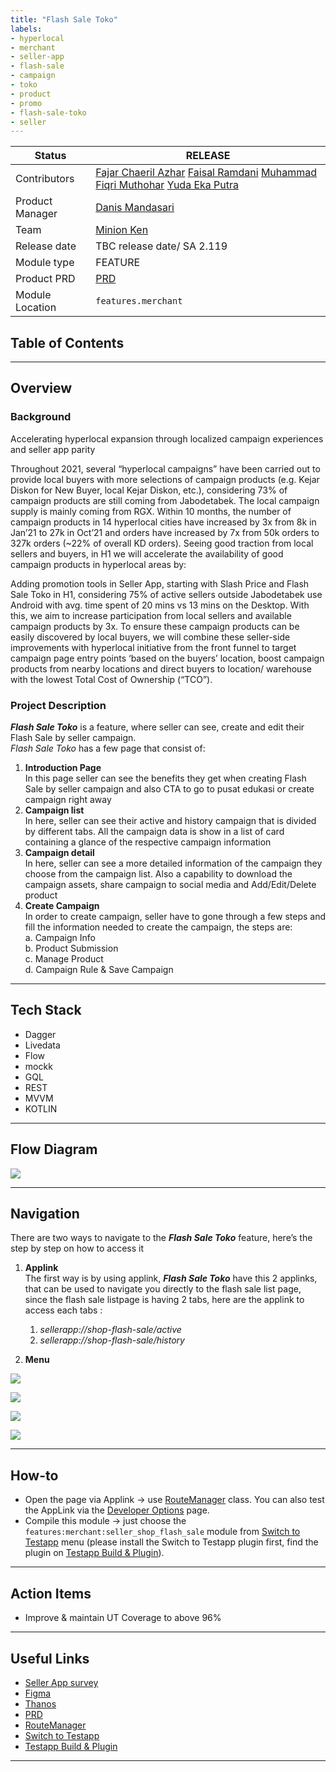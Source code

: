 ```yaml
---
title: "Flash Sale Toko"
labels:
- hyperlocal
- merchant
- seller-app
- flash-sale
- campaign
- toko
- product
- promo
- flash-sale-toko
- seller
---
```



| **Status** |  <!--start status:GREEN-->RELEASE<!--end status-->  |
| --- | --- |
| Contributors |  [Fajar Chaeril Azhar](https://tokopedia.atlassian.net/wiki/people/618873e3c23a4f006969b0de?ref=confluence) [Faisal Ramdani](https://tokopedia.atlassian.net/wiki/people/5def016f73b0bd0e4d82fa6e?ref=confluence) [Muhammad Fiqri Muthohar](https://tokopedia.atlassian.net/wiki/people/6163fa1499b4b8006afdf234?ref=confluence) [Yuda Eka Putra](https://tokopedia.atlassian.net/wiki/people/6253583e9770e600716830da?ref=confluence)  |
| Product Manager | [Danis Mandasari](https://tokopedia.atlassian.net/wiki/people/61513d2b9cdb930072065a8b?ref=confluence)  |
| Team | [Minion Ken](https://tokopedia.atlassian.net/people/team/0ac7bdd0-19b2-4196-8711-b1a0a4b07178)  |
| Release date | TBC release date/ <!--start status:GREY-->SA 2.119<!--end status-->  |
| Module type |  <!--start status:YELLOW-->FEATURE<!--end status-->  |
| Product PRD | [PRD](https://www.google.com/url?q=https://docs.google.com/document/d/1Gode0-PO6bCNAL7Y61oNDRfuKWZWcUubb5dRTNp7igg/edit&sa=D&source=calendar&ust=1651315144986473&usg=AOvVaw0TG9kfm_obr7EeHNnQMty3 ) |
| Module Location | `features.merchant` | `features/merchant/seller_shop_flash_sale` |

## Table of Contents

<!--toc-->



---

## Overview

### Background

Accelerating hyperlocal expansion through localized campaign experiences and seller app parity

Throughout 2021, several “hyperlocal campaigns” have been carried out to provide local buyers with more selections of campaign products (e.g. Kejar Diskon for New Buyer, local Kejar Diskon, etc.), considering 73% of campaign products are still coming from Jabodetabek. The local campaign supply is mainly coming from RGX. Within 10 months, the number of campaign products in 14 hyperlocal cities have increased by 3x from 8k in Jan’21 to 27k in Oct’21 and orders have increased by 7x from 50k orders to 327k orders (~22% of overall KD orders). Seeing good traction from local sellers and buyers, in H1 we will accelerate the availability of good campaign products in hyperlocal areas by: 

Adding promotion tools in Seller App, starting with Slash Price and Flash Sale Toko in H1, considering 75% of active sellers outside Jabodetabek use Android with avg. time spent of 20 mins vs 13 mins on the Desktop. With this, we aim to increase participation from local sellers and available campaign products by 3x. To ensure these campaign products can be easily discovered by local buyers, we will combine these seller-side improvements with hyperlocal initiative from the front funnel to target campaign page entry points ‘based on the buyers’ location, boost campaign products from nearby locations and direct buyers to location/ warehouse with the lowest Total Cost of Ownership (“TCO”).

### Project Description

***Flash Sale Toko*** is a feature, where seller can see, create and edit their Flash Sale by seller campaign.   
*Flash Sale Toko* has a few page that consist of:

1. **Introduction Page**  
In this page seller can see the benefits they get when creating Flash Sale by seller campaign and also CTA to go to pusat edukasi or create campaign right away
2. **Campaign list**  
In here, seller can see their active and history campaign that is divided by different tabs. All the campaign data is show in a list of card containing a glance of the respective campaign information
3. **Campaign detail**  
In here, seller can see a more detailed information of the campaign they choose from the campaign list. Also a capability to download the campaign assets, share campaign to social media and Add/Edit/Delete product
4. **Create Campaign**  
In order to create campaign, seller have to gone through a few steps and fill the information needed to create the campaign, the steps are:  
a. Campaign Info   
b. Product Submission  
c. Manage Product  
d. Campaign Rule & Save Campaign



---

## Tech Stack

- Dagger
- Livedata
- Flow
- mockk
- GQL
- REST
- MVVM
- KOTLIN



---

## Flow Diagram

![](http://docs-android.tokopedia.net/images/docs/features/Screen%20Shot%202022-12-15%20at%2016.52.49.png)



---

## Navigation

There are two ways to navigate to the ***Flash Sale Toko*** feature, here’s the step by step on how to access it

1. **Applink**  
The first way is by using applink, ***Flash Sale Toko*** have this 2 applinks, that can be used to navigate you directly to the flash sale list page, since the flash sale listpage is having 2 tabs, here are the applink to access each tabs :


	1. *sellerapp://shop-flash-sale/active*
	2. *sellerapp://shop-flash-sale/history*
2. **Menu**

![](http://docs-android.tokopedia.net/images/docs/features/Screenshot_20230105-122221_Tokopedia%20Seller-20230105-052714.jpg)

![](http://docs-android.tokopedia.net/images/docs/features/Screenshot_20230105-122246_Tokopedia%20Seller-20230105-052820.jpg)

![](http://docs-android.tokopedia.net/images/docs/features/Screenshot_20230105-122255_Tokopedia%20Seller-20230105-052906.jpg)

![](http://docs-android.tokopedia.net/images/docs/features/Screenshot_20230105-122305_Tokopedia%20Seller-20230105-052520.jpg)



---

## How-to

- Open the page via Applink → use [RouteManager](https://tokopedia.atlassian.net/wiki/spaces/PA/pages/1419983437/Applink+Library#How-to-use-library) class. You can also test the AppLink via the [Developer Options](#) page.
- Compile this module → just choose the `features:merchant:seller_shop_flash_sale` module from [Switch to Testapp](https://tokopedia.atlassian.net/wiki/spaces/PA/pages/1428784251/Testapp+Build+Plugin) menu (please install the Switch to Testapp plugin first, find the plugin on [Testapp Build & Plugin](/wiki/spaces/PA/pages/1428784251)).



---

## Action Items

- Improve & maintain UT Coverage to above 96%



---

## Useful Links

- [Seller App survey](https://docs.google.com/presentation/d/1yiTbKR_mnw7tG0xw1sdy_fgE19WrF79CRZOFYUfE2ao/edit#slide=id.g860c8fbf0b_0_164)
- [Figma](https://www.figma.com/file/9dV6755EbpdIfHRzi5X3zG/FST-on-Seller-App?node-id=25%3A13528 )
- [Thanos](https://mynakama.tokopedia.com/datatracker/product/requestdetail/view/3096)
- [PRD](https://www.google.com/url?q=https://docs.google.com/document/d/1Gode0-PO6bCNAL7Y61oNDRfuKWZWcUubb5dRTNp7igg/edit&sa=D&source=calendar&ust=1651315144986473&usg=AOvVaw0TG9kfm_obr7EeHNnQMty3 )
- [RouteManager](https://tokopedia.atlassian.net/wiki/spaces/PA/pages/1419983437/Applink+Library#How-to-use-library)
- [Switch to Testapp](https://tokopedia.atlassian.net/wiki/spaces/PA/pages/1428784251/Testapp+Build+Plugin)
- [Testapp Build & Plugin](/wiki/spaces/PA/pages/1428784251)



---

